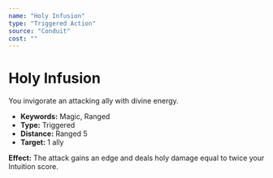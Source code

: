 ```yaml
---
name: "Holy Infusion"
type: "Triggered Action"
source: "Conduit"
cost: ""
---
```


# Holy Infusion

You invigorate an attacking ally with divine energy.

- **Keywords:** Magic, Ranged
- **Type:** Triggered
- **Distance:** Ranged 5
- **Target:** 1 ally

**Effect:** The attack gains an edge and deals holy damage equal to twice your Intuition score.
